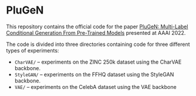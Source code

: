 # PluGeN

This repository contains the official code for the paper [PluGeN: Multi-Label Conditional Generation From Pre-Trained Models](https://arxiv.org/abs/2109.09011) presented at AAAI 2022.

The code is divided into three directories containing code for three different types of experiments:
* `CharVAE/` – experiments on the ZINC 250k dataset using the CharVAE backbone.
* `StyleGAN/` – experiments on the FFHQ dataset using the StyleGAN backbone. 
* `VAE/` – experiments on the CelebA dataset using the VAE backbone
